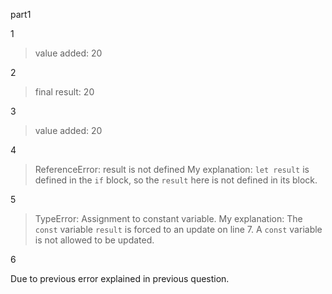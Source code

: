part1

1 
> value added:  20

2
> final result:  20

3
> value added:  20

4
> ReferenceError: result is not defined
My explanation: `let result` is defined in the `if` block, so the `result` here is not defined in its block.

5
> TypeError: Assignment to constant variable.
My explanation: The `const` variable `result` is forced to an update on line 7. A `const` variable is not allowed to be updated.

6
> 
Due to previous error explained in previous question.